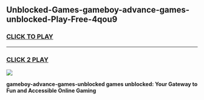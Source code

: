 
## Unblocked-Games-gameboy-advance-games-unblocked-Play-Free-4qou9
<h3>
<a href="https://premium76.site?title=gameboy-advance-games-unblocked&ref=20A">CLICK TO PLAY</a></h3>
<hr>

<h3>
<a href="https://premium76.site?title=gameboy-advance-games-unblocked&ref=20A">CLICK 2 PLAY</a>
  
</h3>

<a href="https://premium76.site?title=gameboy-advance-games-unblocked&ref=20A"><img src="https://clearcache.store/games.png"></a>


**gameboy-advance-games-unblocked games unblocked: Your Gateway to Fun and Accessible Online Gaming**
